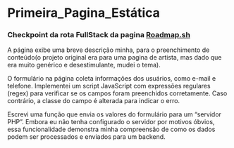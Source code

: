 # Primeira_Pagina_Estática
### Checkpoint da rota FullStack da pagina <a href='https://roadmap.sh/full-stack'>Roadmap.sh</a>

A página exibe uma breve descrição minha, para o preenchimento de conteúdo(o projeto original era para uma pagina de artista, mas dado que era muito genérico e desestimulante, mudei o tema).

O formulário na página coleta informações dos usuários, como e-mail e telefone. Implementei um script JavaScript com expressões regulares (regex) para verificar se os campos foram preenchidos corretamente. Caso contrário, a classe do campo é alterada para indicar o erro.

Escrevi uma função que envia os valores do formulário para um “servidor PHP”. Embora eu não tenha configurado o servidor por motivos óbvios, essa funcionalidade demonstra minha compreensão de como os dados podem ser processados e enviados para um backend.
